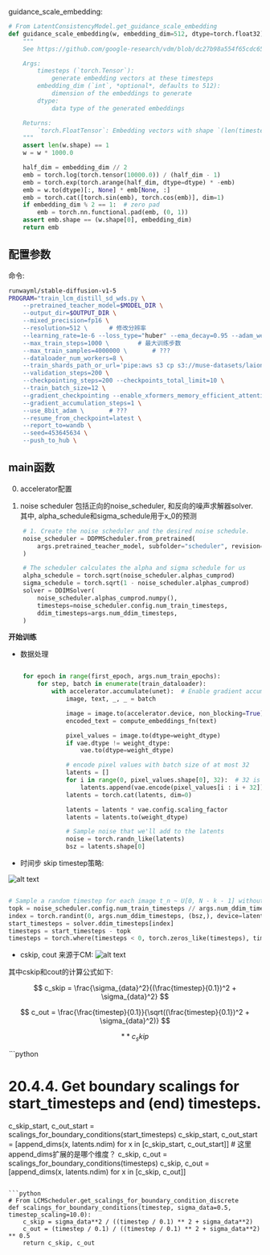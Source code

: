 

guidance_scale_embedding: 

```python
# From LatentConsistencyModel.get_guidance_scale_embedding
def guidance_scale_embedding(w, embedding_dim=512, dtype=torch.float32):
    """
    See https://github.com/google-research/vdm/blob/dc27b98a554f65cdc654b800da5aa1846545d41b/model_vdm.py#L298

    Args:
        timesteps (`torch.Tensor`):
            generate embedding vectors at these timesteps
        embedding_dim (`int`, *optional*, defaults to 512):
            dimension of the embeddings to generate
        dtype:
            data type of the generated embeddings

    Returns:
        `torch.FloatTensor`: Embedding vectors with shape `(len(timesteps), embedding_dim)`
    """
    assert len(w.shape) == 1
    w = w * 1000.0

    half_dim = embedding_dim // 2
    emb = torch.log(torch.tensor(10000.0)) / (half_dim - 1)
    emb = torch.exp(torch.arange(half_dim, dtype=dtype) * -emb)
    emb = w.to(dtype)[:, None] * emb[None, :]
    emb = torch.cat([torch.sin(emb), torch.cos(emb)], dim=1)
    if embedding_dim % 2 == 1:  # zero pad
        emb = torch.nn.functional.pad(emb, (0, 1))
    assert emb.shape == (w.shape[0], embedding_dim)
    return emb
```

## 配置参数

命令:
```sh
runwayml/stable-diffusion-v1-5
PROGRAM="train_lcm_distill_sd_wds.py \
    --pretrained_teacher_model=$MODEL_DIR \
    --output_dir=$OUTPUT_DIR \
    --mixed_precision=fp16 \
    --resolution=512 \      # 修改分辨率
    --learning_rate=1e-6 --loss_type="huber" --ema_decay=0.95 --adam_weight_decay=0.0 \     # 修改训练参数
    --max_train_steps=1000 \        # 最大训练步数
    --max_train_samples=4000000 \       # ???
    --dataloader_num_workers=8 \
    --train_shards_path_or_url='pipe:aws s3 cp s3://muse-datasets/laion-aesthetic6plus-min512-data/{00000..01210}.tar -' \
    --validation_steps=200 \
    --checkpointing_steps=200 --checkpoints_total_limit=10 \
    --train_batch_size=12 \
    --gradient_checkpointing --enable_xformers_memory_efficient_attention \
    --gradient_accumulation_steps=1 \
    --use_8bit_adam \       # ???
    --resume_from_checkpoint=latest \
    --report_to=wandb \
    --seed=453645634 \
    --push_to_hub \
```


## main函数

0. accelerator配置

1. noise scheduler
包括正向的noise_scheduler, 和反向的噪声求解器solver.
其中, alpha_schedule和sigma_schedule用于x_0的预测

```python
    # 1. Create the noise scheduler and the desired noise schedule.
    noise_scheduler = DDPMScheduler.from_pretrained(
        args.pretrained_teacher_model, subfolder="scheduler", revision=args.teacher_revision
    )

    # The scheduler calculates the alpha and sigma schedule for us
    alpha_schedule = torch.sqrt(noise_scheduler.alphas_cumprod)
    sigma_schedule = torch.sqrt(1 - noise_scheduler.alphas_cumprod)
    solver = DDIMSolver(
        noise_scheduler.alphas_cumprod.numpy(),
        timesteps=noise_scheduler.config.num_train_timesteps,
        ddim_timesteps=args.num_ddim_timesteps,
    )
```

**开始训练**

- 数据处理

```python

    for epoch in range(first_epoch, args.num_train_epochs):
        for step, batch in enumerate(train_dataloader):
            with accelerator.accumulate(unet):  # Enable gradient accumulation
                image, text, _, _ = batch

                image = image.to(accelerator.device, non_blocking=True)
                encoded_text = compute_embeddings_fn(text)

                pixel_values = image.to(dtype=weight_dtype)
                if vae.dtype != weight_dtype:
                    vae.to(dtype=weight_dtype)

                # encode pixel values with batch size of at most 32
                latents = []
                for i in range(0, pixel_values.shape[0], 32):  # 32 is the maximum batch size for encoding
                    latents.append(vae.encode(pixel_values[i : i + 32]).latent_dist.sample())
                latents = torch.cat(latents, dim=0)

                latents = latents * vae.config.scaling_factor
                latents = latents.to(weight_dtype)

                # Sample noise that we'll add to the latents
                noise = torch.randn_like(latents)
                bsz = latents.shape[0]

```

- 时间步
skip timestep策略: 

![alt text](assets/LCM源码解读/image.png)

```python

# Sample a random timestep for each image t_n ~ U[0, N - k - 1] without bias.
topk = noise_scheduler.config.num_train_timesteps // args.num_ddim_timesteps  
index = torch.randint(0, args.num_ddim_timesteps, (bsz,), device=latents.device).long()
start_timesteps = solver.ddim_timesteps[index]
timesteps = start_timesteps - topk
timesteps = torch.where(timesteps < 0, torch.zeros_like(timesteps), timesteps)

```

- cskip, cout
来源于CM: 
![alt text](assets/LCM源码解读/image-1.png)

其中cskip和cout的计算公式如下:

$$
c_skip = \frac{\sigma_{data}^2}{(\frac{timestep}{0.1})^2 + \sigma_{data}^2}
$$

$$
c_out = \frac{\frac{timestep}{0.1}}{\sqrt((\frac{timestep}{0.1})^2 + \sigma_{data}^2)}
$$

$$
**{c_skip}
$$

*`*``python
# 20.4.4. Get boundary scalings for start_timesteps and (end) timesteps.
c_skip_start, c_out_start = scalings_for_boundary_conditions(start_timesteps)
c_skip_start, c_out_start = [append_dims(x, latents.ndim) for x in [c_skip_start, c_out_start]]   # 这里append_dims扩展的是哪个维度？
c_skip, c_out = scalings_for_boundary_conditions(timesteps)
c_skip, c_out = [append_dims(x, latents.ndim) for x in [c_skip, c_out]]
```

```python
# From LCMScheduler.get_scalings_for_boundary_condition_discrete
def scalings_for_boundary_conditions(timestep, sigma_data=0.5, timestep_scaling=10.0):
    c_skip = sigma_data**2 / ((timestep / 0.1) ** 2 + sigma_data**2)
    c_out = (timestep / 0.1) / ((timestep / 0.1) ** 2 + sigma_data**2) ** 0.5
    return c_skip, c_out
```